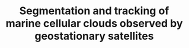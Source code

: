 ---
title: "Segmentation and tracking of marine cellular clouds observed by geostationary satellites"
authors: "Gufan, A., Y. Lehahn, E. Fredj, C. Price, R. Kurchin, I. Koren"
journal: "International Journal of Remote Sensing"
volume: "37"
pages: "1055-1068"
year: 2016
doi: "10.1080/01431161.2016.1142687"
url: "https://doi.org/10.1080/01431161.2016.1142687"
pdf: true
openAccess: false
abstract: ""
keywords: ["marine clouds", "cellular clouds", "satellite imagery", "cloud tracking", "geostationary satellites"]
featured: false
---